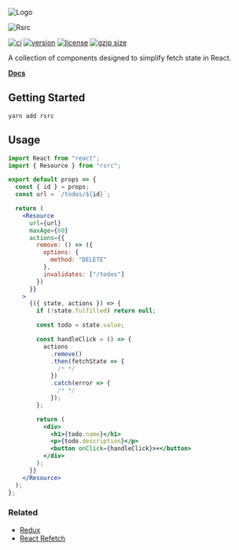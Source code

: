 ![Logo](https://signalsciences.github.io/rsrc/static/rsrc-logo.svg)

![Rsrc](https://signalsciences.github.io/rsrc/static/rsrc-type.svg)

[![ci][ci-badge]][ci]
[![version][version-badge]][npm]
[![license][license-badge]](LICENSE.md)
[![gzip size][gzip-badge]][gzip]

[ci-badge]: https://github.com/signalsciences/rsrc/workflows/CI/badge.svg
[ci]: https://github.com/signalsciences/rsrc/actions
[version-badge]: https://badgen.net/npm/v/rsrc
[npm]: https://npmjs.com/package/rsrc
[gzip-badge]: http://badgen.net/bundlephobia/minzip/rsrc
[gzip]: https://bundlephobia.com/result?p=rsrc
[license-badge]: https://badgen.net/badge/license/MIT/blue

A collection of components designed to simplify fetch state in React.

**[Docs](https://signalsciences.github.io/rsrc)**

## Getting Started

```
yarn add rsrc
```

## Usage

```jsx
import React from "react";
import { Resource } from "rsrc";

export default props => {
  const { id } = props;
  const url = `/todos/${id}`;

  return (
    <Resource
      url={url}
      maxAge={60}
      actions={{
        remove: () => ({
          options: {
            method: "DELETE"
          },
          invalidates: ["/todos"]
        })
      }}
    >
      {({ state, actions }) => {
        if (!state.fulfilled) return null;

        const todo = state.value;

        const handleClick = () => {
          actions
            .remove()
            .then(fetchState => {
              /* */
            })
            .catch(error => {
              /* */
            });
        };

        return (
          <div>
            <h1>{todo.name}</h1>
            <p>{todo.description}</p>
            <button onClick={handleClick}>×</button>
          </div>
        );
      }}
    </Resource>
  );
};
```

### Related

- [Redux](https://github.com/reduxjs/redux)
- [React Refetch](https://github.com/heroku/react-refetch)
